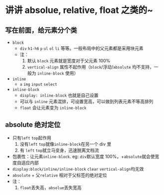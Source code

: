# 讲讲 absolue, relative, float 之类的~

## 写在前面，给元素分个类

- `block`
  - `div` `h1-h6` `p` `ul` `ol` `li` 等等。一般布局中的父元素都是采用块元素
  - 注：
    1.  默认 `block` 元素就是宽度对于父元素 100%
    2.  `vertical-align` 属性不起作用（`block`/浮动/`absolute` 均不支持，一般为 `inline-block` 使用）
- `inline`
  - `a` `img` `input` `select`
- `inline-block`
  - `display: inline-block` 也就是自己设置
  - 可以与 `inline` 元素混排，可设置宽高，可以做到列表元素不等高排列
  - `float` 会让元素变为 `inline-block`

## absolute 绝对定位

- 只有`left` `top`起作用
  1.  没有`left` `top`就像`inline-block`在另一个 div 里
  2.  有 `left` `top`就立马变身，迅速脱离文档流
- 包裹性：让元素`inline-block`. eg: `div`默认宽度 100%，+`absolute`就会使宽度自适应内部
- `display:block/inline/inline-block` `clear` `vertical-align`均无效
- `absolute` + 父`relative` 相对于父标签的绝对定位
- 注：
  1.  `float`丢失高，`absolue`丢失宽高
